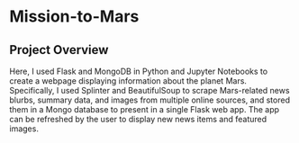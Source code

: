 # Mission-to-Mars

## Project Overview

Here, I used Flask and MongoDB in Python and Jupyter Notebooks to create a webpage displaying information about the planet Mars.
Specifically, I used Splinter and BeautifulSoup to scrape Mars-related news blurbs, summary data, and images from multiple 
online sources, and stored them in a Mongo database to present in a single Flask web app. The app can be refreshed by the user
to display new news items and featured images.

